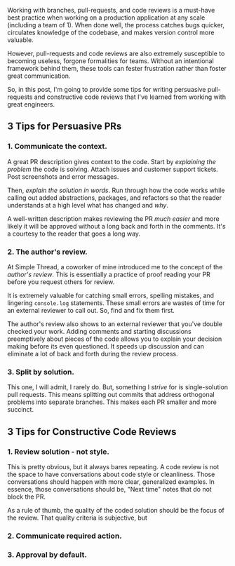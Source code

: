 Working with branches, pull-requests, and code reviews is a must-have best practice when working on a production application at any scale (including a team of 1). When done well, the process catches bugs quicker, circulates knowledge of the codebase, and makes version control more valuable.

However, pull-requests and code reviews are also extremely susceptible to becoming useless, forgone formalities for teams. Without an intentional framework behind them, these tools can fester frustration rather than foster great communication.

So, in this post, I'm going to provide some tips for writing persuasive pull-requests and constructive code reviews that I've learned from working with great engineers. 

## 3 Tips for Persuasive PRs
### 1. Communicate the context.
A great PR description gives context to the code. Start by *explaining the problem* the code is solving. Attach issues and customer support tickets. Post screenshots and error messages.

Then, *explain the solution in words*. Run through how the code works while calling out added abstractions, packages, and refactors so that the reader understands at a high level what has changed and *why*.

A well-written description makes reviewing the PR *much easier* and more likely it will be approved without a long back and forth in the comments. It's a courtesy to the reader that goes a long way.

### 2. The author's review.
At Simple Thread, a coworker of mine introduced me to the concept of the *author's review*. This is essentially a practice of proof reading your PR before you request others for review.

It is extremely valuable for catching small errors, spelling mistakes, and lingering `console.log` statements. These small errors are wastes of time for an external reviewer to call out. So, find and fix them first.

The author's review also shows to an external reviewer that you've double checked your work. Adding comments and starting discussions preemptively about pieces of the code allows you to explain your decision making before its even questioned. It speeds up discussion and can eliminate a lot of back and forth during the review process.

### 3. Split by solution.
This one, I will admit, I rarely do. But, something I *strive* for is single-solution pull requests. This means splitting out commits that address orthogonal problems into separate branches. This makes each PR smaller and more succinct.

## 3 Tips for Constructive Code Reviews
### 1. Review solution - not style.
This is pretty obvious, but it always bares repeating.  A code review is not the space to have conversations about code style or cleanliness. Those conversations should happen with more clear, generalized examples. In essence, those conversations should be, "Next time" notes that do not block the PR.

As a rule of thumb, the quality of the coded solution should be the focus of the review. That quality criteria is subjective, but 

### 2. Communicate required action.


### 3. Approval by default.
